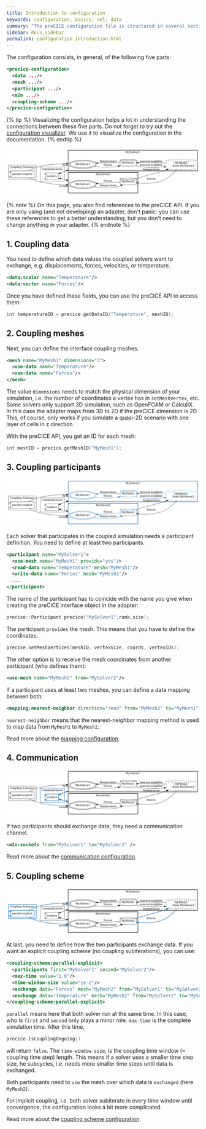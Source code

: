 ```yaml
---
title: Introduction to configuration
keywords: configuration, basics, xml, data
summary: "The preCICE configuration file is structured in several sections. It is important to understand what the section are and how they are connected. On this page, we explain you that."
sidebar: docs_sidebar
permalink: configuration-introduction.html
---
```



The configuration consists, in general, of the following five parts:

```xml
<precice-configuration>
  <data .../>
  <mesh .../>
  <participant .../>
  <m2n .../>
  <coupling-scheme .../>
</precice-configuration>
```

{% tip %}
Visualizing the configuration helps a lot in understanding the connections between these five parts. Do not forget to try out the [configuration visualizer](tooling-config-visualization.html). We use it to visualize the configuration in the documentation.
{% endtip %}

![Complete example](images/docs/configuration/doc-base.png)

{% note %}
On this page, you also find references to the preCICE API. If you are only using (and not developing) an adapter, don't panic: you can use these references to get a better understanding, but you don't need to change anything in your adapter.
{% endnote %}

## 1. Coupling data

You need to define which data values the coupled solvers want to exchange, e.g. displacements, forces, velocities, or temperature.

```xml
<data:scalar name="Temperature"/>
<data:vector name="Forces"/>
```

Once you have defined these fields, you can use the preCICE API to access them:

<!-- TODO: needs update -->
```c++
int temperatureID = precice.getDataID("Temperature", meshID);
```

## 2. Coupling meshes

Next, you can define the interface coupling meshes.

```xml
<mesh name="MyMesh1" dimensions="3"> 
  <use-data name="Temperature"/> 
  <use-data name="Forces"/> 
</mesh> 
```

The value `dimensions` needs to match the physical dimension of your simulation, i.e. the number of coordinates a vertex has in `setMeshVertex`, etc. Some solvers only support 3D simulation, such as OpenFOAM or CalculiX. In this case the adapter maps from 3D to 2D if the preCICE dimension is 2D. This, of course, only works if you simulate a quasi-2D scenario with one layer of cells in z direction.  

With the preCICE API, you get an ID for each mesh:

<!-- TODO: needs update -->
```c++
int meshID = precice.getMeshID("MyMesh1");
```

## 3. Coupling participants

![Participant configuration](images/docs/configuration/doc-participants.png)

Each solver that participates in the coupled simulation needs a participant definition. You need to define at least two participants.

```xml
<participant name="MySolver1"> 
  <use-mesh name="MyMesh1" provide="yes"/> 
  <read-data name="Temperature" mesh="MyMesh1"/> 
  <write-data name="Forces" mesh="MyMesh1"/> 
  ...
</participant>
```

The name of the participant has to coincide with the name you give when creating the preCICE interface object in the adapter:

```c++
precice::Participant precice("MySolver1",rank,size);
```

The participant `provides` the mesh. This means that you have to define the coordinates:

```c++
precice.setMeshVertices(meshID, vertexSize, coords, vertexIDs);
```

The other option is to receive the mesh coordinates from another participant (who defines them):

```xml
<use-mesh name="MyMesh2" from="MySolver2"/> 
```

If a participant uses at least two meshes, you can define a data mapping between both:

```xml
<mapping:nearest-neighbor direction="read" from="MyMesh2" to="MyMesh1" constraint="consistent"/> 
```

`nearest-neighbor` means that the nearest-neighbor mapping method is used to map data from `MyMesh1` to `MyMesh2`.

Read more about the [mapping configuration](configuration-mapping.html).

## 4. Communication

![Communication configuration](images/docs/configuration/doc-m2n.png)

If two participants should exchange data, they need a communication channel.

```xml
<m2n:sockets from="MySolver1" to="MySolver2" />   
```

Read more about the [communication configuration](configuration-communication.html).

## 5. Coupling scheme

![Couplingscheme configuration](images/docs/configuration/doc-cplscheme.png)

At last, you need to define how the two participants exchange data. If you want an explicit coupling scheme (no coupling subiterations), you can use:

```xml
<coupling-scheme:parallel-explicit> 
  <participants first="MySolver1" second="MySolver2"/> 
  <max-time value="1.0"/> 
  <time-window-size value="1e-2"/> 
  <exchange data="Forces" mesh="MyMesh2" from="MySolver1" to="MySolver2"/>
  <exchange data="Temperature" mesh="MyMesh2" from="MySolver2" to="MySolver1"/>
</coupling-scheme:parallel-explicit>    
```

`parallel` means here that both solver run at the same time. In this case, who is `first` and `second` only plays a minor role. `max-time` is the complete simulation time. After this time,

```c++
precice.isCouplingOngoing()
```

will return `false`. The `time-window-size`, is the coupling time window (= coupling time step) length. This means if a solver uses a smaller time step size, he subcycles, i.e. needs more smaller time steps until data is exchanged.

Both participants need to `use` the mesh over which data is `exchanged` (here `MyMesh2`).

For implicit coupling, i.e. both solver subiterate in every time window until convergence, the configuration looks a bit more complicated.

Read more about the [coupling scheme configuration](configuration-coupling.html).
